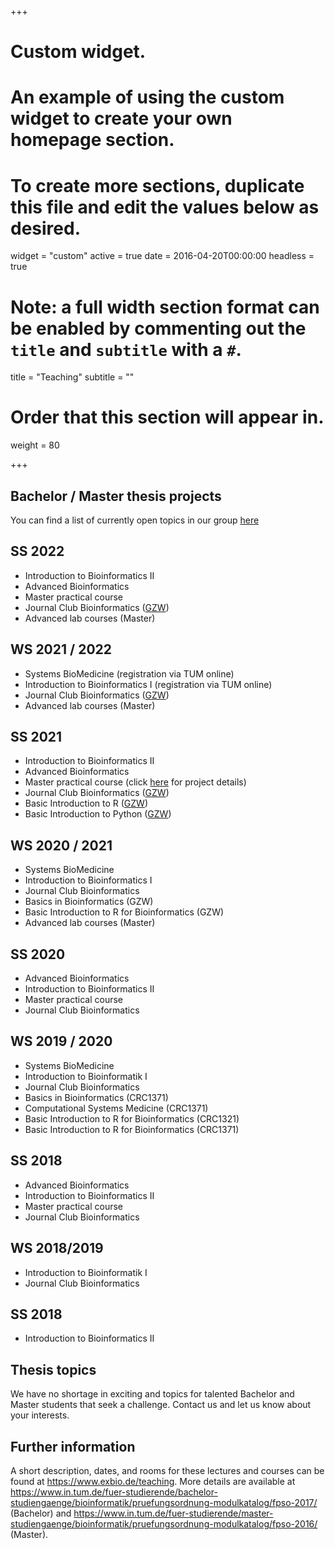 +++
# Custom widget.
# An example of using the custom widget to create your own homepage section.
# To create more sections, duplicate this file and edit the values below as desired.
widget = "custom"
active = true
date = 2016-04-20T00:00:00
headless = true

# Note: a full width section format can be enabled by commenting out the `title` and `subtitle` with a `#`.
title = "Teaching"
subtitle = ""

# Order that this section will appear in.
weight = 80

+++

## Bachelor / Master thesis projects
You can find a list of currently open topics in our group [here](https://docs.google.com/spreadsheets/d/1t9zuE1cInX89TQc9_cbqI_YCxA-gvOY-E_A9EXq7VPM/edit?usp=sharing)

## SS 2022
+ Introduction to Bioinformatics II
+ Advanced Bioinformatics
+ Master practical course 
+ Journal Club Bioinformatics ([GZW](https://www.gzw.wzw.tum.de/en/during-your-doctorate/events-at-gzw-and-the-campus/))
+ Advanced lab courses (Master) 

## WS 2021 / 2022
+ Systems BioMedicine (registration via TUM online)
+ Introduction to Bioinformatics I (registration via TUM online)
+ Journal Club Bioinformatics ([GZW](https://www.gzw.wzw.tum.de/en/during-your-doctorate/events-at-gzw-and-the-campus/))
+ Advanced lab courses (Master) 

## SS 2021
+ Introduction to Bioinformatics II
+ Advanced Bioinformatics
+ Master practical course (click [here](https://docs.google.com/document/d/1p6UYTgzHkcrpinP_cMjIRq43Dsv9iOrtF5ry1Nz4BuI/edit?usp=sharing) for project details)
+ Journal Club Bioinformatics ([GZW](https://www.gzw.wzw.tum.de/en/during-your-doctorate/events-at-gzw-and-the-campus/))
+ Basic Introduction to R ([GZW](https://www.gzw.wzw.tum.de/en/during-your-doctorate/events-at-gzw-and-the-campus/))
+ Basic Introduction to Python ([GZW](https://www.gzw.wzw.tum.de/en/during-your-doctorate/events-at-gzw-and-the-campus/))

## WS 2020 / 2021

+ Systems BioMedicine
+ Introduction to Bioinformatics I
+ Journal Club Bioinformatics
+ Basics in Bioinformatics (GZW)
+ Basic Introduction to R for Bioinformatics (GZW)
+ Advanced lab courses (Master)

## SS 2020

+ Advanced Bioinformatics
+ Introduction to Bioinformatics II 
+ Master practical course
+ Journal Club Bioinformatics

## WS 2019 / 2020

+ Systems BioMedicine
+ Introduction to Bioinformatik I
+ Journal Club Bioinformatics
+ Basics in Bioinformatics (CRC1371)
+ Computational Systems Medicine (CRC1371)
+ Basic Introduction to R for Bioinformatics (CRC1321)
+ Basic Introduction to R for Bioinformatics (CRC1371)

## SS 2018

+ Advanced Bioinformatics
+ Introduction to Bioinformatics II 
+ Master practical course
+ Journal Club Bioinformatics

## WS 2018/2019

+ Introduction to Bioinformatik I
+ Journal Club Bioinformatics

## SS 2018

+ Introduction to Bioinformatics II

## Thesis topics

We have no shortage in exciting and topics for talented Bachelor and Master students that seek a challenge. Contact us and let us know about your interests.

## Further information
A short description, dates, and rooms for these lectures and courses can be found at https://www.exbio.de/teaching.
More details are available at https://www.in.tum.de/fuer-studierende/bachelor-studiengaenge/bioinformatik/pruefungsordnung-modulkatalog/fpso-2017/ (Bachelor) and https://www.in.tum.de/fuer-studierende/master-studiengaenge/bioinformatik/pruefungsordnung-modulkatalog/fpso-2016/ (Master).
